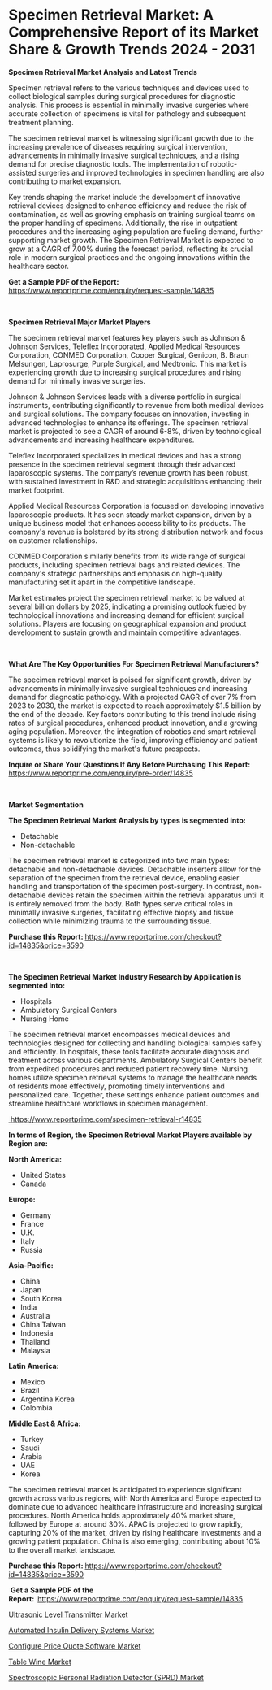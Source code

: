 <p><h1>Specimen Retrieval Market: A Comprehensive Report of its Market Share & Growth Trends 2024 - 2031</h1></p><p><strong>Specimen Retrieval Market Analysis and Latest Trends</strong></p>
<p><p>Specimen retrieval refers to the various techniques and devices used to collect biological samples during surgical procedures for diagnostic analysis. This process is essential in minimally invasive surgeries where accurate collection of specimens is vital for pathology and subsequent treatment planning. </p><p>The specimen retrieval market is witnessing significant growth due to the increasing prevalence of diseases requiring surgical intervention, advancements in minimally invasive surgical techniques, and a rising demand for precise diagnostic tools. The implementation of robotic-assisted surgeries and improved technologies in specimen handling are also contributing to market expansion. </p><p>Key trends shaping the market include the development of innovative retrieval devices designed to enhance efficiency and reduce the risk of contamination, as well as growing emphasis on training surgical teams on the proper handling of specimens. Additionally, the rise in outpatient procedures and the increasing aging population are fueling demand, further supporting market growth. The Specimen Retrieval Market is expected to grow at a CAGR of 7.00% during the forecast period, reflecting its crucial role in modern surgical practices and the ongoing innovations within the healthcare sector.</p></p>
<p><strong>Get a Sample PDF of the Report:&nbsp;</strong> <a href="https://www.reportprime.com/enquiry/request-sample/14835?utm_campaign=1166&utm_medium=2&utm_source=Github&utm_content=ia&utm_term=29112024&utm_id=specimen-retrieval">https://www.reportprime.com/enquiry/request-sample/14835</a></p>
<p>&nbsp;</p>
<p><strong>Specimen Retrieval Major Market Players</strong></p>
<p><p>The specimen retrieval market features key players such as Johnson & Johnson Services, Teleflex Incorporated, Applied Medical Resources Corporation, CONMED Corporation, Cooper Surgical, Genicon, B. Braun Melsungen, Laprosurge, Purple Surgical, and Medtronic. This market is experiencing growth due to increasing surgical procedures and rising demand for minimally invasive surgeries.</p><p>Johnson & Johnson Services leads with a diverse portfolio in surgical instruments, contributing significantly to revenue from both medical devices and surgical solutions. The company focuses on innovation, investing in advanced technologies to enhance its offerings. The specimen retrieval market is projected to see a CAGR of around 6-8%, driven by technological advancements and increasing healthcare expenditures.</p><p>Teleflex Incorporated specializes in medical devices and has a strong presence in the specimen retrieval segment through their advanced laparoscopic systems. The company’s revenue growth has been robust, with sustained investment in R&D and strategic acquisitions enhancing their market footprint.</p><p>Applied Medical Resources Corporation is focused on developing innovative laparoscopic products. It has seen steady market expansion, driven by a unique business model that enhances accessibility to its products. The company's revenue is bolstered by its strong distribution network and focus on customer relationships.</p><p>CONMED Corporation similarly benefits from its wide range of surgical products, including specimen retrieval bags and related devices. The company's strategic partnerships and emphasis on high-quality manufacturing set it apart in the competitive landscape.</p><p>Market estimates project the specimen retrieval market to be valued at several billion dollars by 2025, indicating a promising outlook fueled by technological innovations and increasing demand for efficient surgical solutions. Players are focusing on geographical expansion and product development to sustain growth and maintain competitive advantages.</p></p>
<p>&nbsp;</p>
<p><strong>What Are The Key Opportunities For Specimen Retrieval Manufacturers?</strong></p>
<p><p>The specimen retrieval market is poised for significant growth, driven by advancements in minimally invasive surgical techniques and increasing demand for diagnostic pathology. With a projected CAGR of over 7% from 2023 to 2030, the market is expected to reach approximately $1.5 billion by the end of the decade. Key factors contributing to this trend include rising rates of surgical procedures, enhanced product innovation, and a growing aging population. Moreover, the integration of robotics and smart retrieval systems is likely to revolutionize the field, improving efficiency and patient outcomes, thus solidifying the market's future prospects.</p></p>
<p><strong>Inquire or Share Your Questions If Any Before Purchasing This Report:</strong> <a href="https://www.reportprime.com/enquiry/pre-order/14835?utm_campaign=1166&utm_medium=2&utm_source=Github&utm_content=ia&utm_term=29112024&utm_id=specimen-retrieval">https://www.reportprime.com/enquiry/pre-order/14835</a></p>
<p>&nbsp;</p>
<p><strong>Market Segmentation</strong></p>
<p><strong>The Specimen Retrieval Market Analysis by types is segmented into:</strong></p>
<p><ul><li>Detachable</li><li>Non-detachable</li></ul></p>
<p><p>The specimen retrieval market is categorized into two main types: detachable and non-detachable devices. Detachable inserters allow for the separation of the specimen from the retrieval device, enabling easier handling and transportation of the specimen post-surgery. In contrast, non-detachable devices retain the specimen within the retrieval apparatus until it is entirely removed from the body. Both types serve critical roles in minimally invasive surgeries, facilitating effective biopsy and tissue collection while minimizing trauma to the surrounding tissue.</p></p>
<p><strong>Purchase this Report:&nbsp;</strong><a href="https://www.reportprime.com/checkout?id=14835&price=3590&utm_campaign=1166&utm_medium=2&utm_source=Github&utm_content=ia&utm_term=29112024&utm_id=specimen-retrieval">https://www.reportprime.com/checkout?id=14835&price=3590</a></p>
<p>&nbsp;</p>
<p><strong>The Specimen Retrieval Market Industry Research by Application is segmented into:</strong></p>
<p><ul><li>Hospitals</li><li>Ambulatory Surgical Centers</li><li>Nursing Home</li></ul></p>
<p><p>The specimen retrieval market encompasses medical devices and technologies designed for collecting and handling biological samples safely and efficiently. In hospitals, these tools facilitate accurate diagnosis and treatment across various departments. Ambulatory Surgical Centers benefit from expedited procedures and reduced patient recovery time. Nursing homes utilize specimen retrieval systems to manage the healthcare needs of residents more effectively, promoting timely interventions and personalized care. Together, these settings enhance patient outcomes and streamline healthcare workflows in specimen management.</p></p>
<p><a href="https://www.reportprime.com/specimen-retrieval-r14835?utm_campaign=1166&utm_medium=2&utm_source=Github&utm_content=ia&utm_term=29112024&utm_id=specimen-retrieval">&nbsp;https://www.reportprime.com/specimen-retrieval-r14835</a></p>
<p><strong>In terms of Region, the Specimen Retrieval Market Players available by Region are:</strong></p>
<p>
    <p> <strong> North America: </strong>
        <ul>
            <li>United States</li>
            <li>Canada</li>
        </ul>
        </p> 
    <p> <strong> Europe: </strong>
        <ul>
            <li>Germany</li>
            <li>France</li>
            <li>U.K.</li>
            <li>Italy</li>
            <li>Russia</li>
        </ul>
        </p> 
    <p> <strong> Asia-Pacific: </strong>
        <ul>
            <li>China</li>
            <li>Japan</li>
            <li>South Korea</li>
            <li>India</li>
            <li>Australia</li>
            <li>China Taiwan</li>
            <li>Indonesia</li>
            <li>Thailand</li>
            <li>Malaysia</li>
        </ul>
        </p> 
    <p> <strong> Latin America: </strong>
        <ul>
            <li>Mexico</li>
            <li>Brazil</li>
            <li>Argentina Korea</li>
            <li>Colombia</li>
        </ul>
        </p> 
    <p> <strong> Middle East & Africa: </strong>
        <ul>
            <li>Turkey</li>
            <li>Saudi</li>
            <li>Arabia</li>
            <li>UAE</li>
            <li>Korea</li>
        </ul>
    </p>
    </p>
<p><p>The specimen retrieval market is anticipated to experience significant growth across various regions, with North America and Europe expected to dominate due to advanced healthcare infrastructure and increasing surgical procedures. North America holds approximately 40% market share, followed by Europe at around 30%. APAC is projected to grow rapidly, capturing 20% of the market, driven by rising healthcare investments and a growing patient population. China is also emerging, contributing about 10% to the overall market landscape.</p></p>
<p><strong>Purchase this Report: </strong><a href="https://www.reportprime.com/checkout?id=14835&price=3590&utm_campaign=1166&utm_medium=2&utm_source=Github&utm_content=ia&utm_term=29112024&utm_id=specimen-retrieval">https://www.reportprime.com/checkout?id=14835&price=3590</a></p>
<p>&nbsp;<strong>Get a Sample PDF of the Report:&nbsp;&nbsp;</strong><a href="https://www.reportprime.com/enquiry/request-sample/14835?utm_campaign=1166&utm_medium=2&utm_source=Github&utm_content=ia&utm_term=29112024&utm_id=specimen-retrieval">https://www.reportprime.com/enquiry/request-sample/14835</a></p>
<p><strong></strong></p>
<p><p><a href="https://www.linkedin.com/pulse/ultrasonic-level-transmitter-market-research-report-business-j7d3c?utm_campaign=1166&utm_medium=2&utm_source=Github&utm_content=ia&utm_term=29112024&utm_id=specimen-retrieval">Ultrasonic Level Transmitter Market</a></p><p><a href="https://www.linkedin.com/pulse/future-trends-competition-automated-insulin-delivery-systems-splzf?utm_campaign=1166&utm_medium=2&utm_source=Github&utm_content=ia&utm_term=29112024&utm_id=specimen-retrieval">Automated Insulin Delivery Systems Market</a></p><p><a href="https://github.com/lashaunm5st/Market-Research-Report-List-1/blob/main/configure-price-quote-software-market.md?utm_campaign=1166&utm_medium=2&utm_source=Github&utm_content=ia&utm_term=29112024&utm_id=specimen-retrieval">Configure Price Quote Software Market</a></p><p><a href="https://issuu.com/reportprime-2/docs/table-wine-market-size-2030.pptx?utm_campaign=1166&utm_medium=2&utm_source=Github&utm_content=ia&utm_term=29112024&utm_id=specimen-retrieval">Table Wine Market</a></p><p><a href="https://issuu.com/reportprime-2/docs/spectroscopic-personal-radiation-detector-sprd-mar?utm_campaign=1166&utm_medium=2&utm_source=Github&utm_content=ia&utm_term=29112024&utm_id=specimen-retrieval">Spectroscopic Personal Radiation Detector (SPRD) Market</a></p></p>